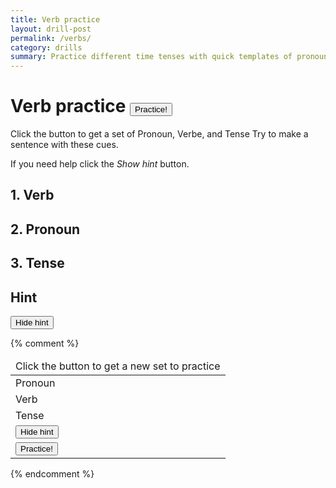 ```yaml
---
title: Verb practice
layout: drill-post
permalink: /verbs/
category: drills
summary: Practice different time tenses with quick templates of pronouns and verbs. 
---
```


# Verb practice <button id="btn-practice" type="button" value="Practice!" onclick="getPractice()">Practice!</button>
  
Click the button to get a set of Pronoun, Verbe, and Tense Try to make a sentence with these cues.

If you need help click the *Show hint* button.

## 1. Verb

<p id="verb"></p>

## 2. Pronoun

<p id="pronoun"></p>

## 3. Tense

<p id="tense"></p>

## Hint

<button id="toggle" type="button" value="Practice!" onclick="toggleHint()">Hide hint</button> 

{% comment %}
<table id="verbs">
    <thead>
        <tr><td colspan="2">Click the button to get a new set to practice</td></tr>
    </thead>
    <tbody>
        <tr>
            <td>Pronoun</td>
            <td id="pronoun"></td>
        </tr>
        <tr>
            <td>Verb</td>
            <td id="verb"></td>
        </tr>
        <tr>
            <td>Tense</td>
            <td id="tense"></td>
        </tr>
        <tr>
            <td><button id="toggle" type="button" value="Practice!" onclick="toggleHint()">Hide hint</button></td>
            <td id="hint"></td>
        </tr>
        <tr>
            <td colspan="2"><button type="button" value="Practice!" onclick="getPractice()">Practice!</button></td>
        </tr>
    </tbody>
</table>
{% endcomment %}

<script>
    function toggleHint(){
        let element = document.getElementById("hint");
        if(element.style.display === "none"){
            element.style.display = "inline";
            document.getElementById("toggle").innerHTML = "Hide hint";
        }else{
            element.style.display = "none";
            document.getElementById("toggle").innerHTML = "Show hint";
        }
    }
    function getPractice(){
        const pronouns = ["I", "You", "We", "They", "He", "She", "It"];
        const verbs = ["Accept", "Accuse", "Achieve", "Acquire", "Adapt", "Add", "Adjust", "Admire", "Admit", "Adopt", "Advise", "Afford", "Agree", "Allow", "Announce", "Apologize", "Appear", "Apply", "Appreciate", "Approach", "Approve", "Arrive", "Ask", "Assume", "Attempt", "Attend", "Attract", "Avoid", "Awake", "Bake", "Be", "Become", "Beg", "Begin", "Believe", "Belong", "Boil", "Borrow", "Break", "Bring", "Build", "Burn", "Buy", "Calculate", "Carry", "Catch", "Celebrate", "Change", "Choose", "Claim", "Climb", "Come", "Communicate", "Compare", "Compete", "Complain", "Complete", "Consider", "Consult", "Continue", "Convince", "Cook", "Count", "Create", "Cry", "Cut", "Dance", "Decide", "Deliver", "Deny", "Depend", "Describe", "Destroy", "Determine", "Disagree", "Discover", "Discuss", "Dislike", "Distribute", "Do", "Doubt", "Dream", "Drink", "Drive", "Drop", "Earn", "Eat", "Enjoy", "Enter", "Examine", "Expect", "Explain", "Explore", "Fail", "Fall", "Feed", "Feel", "Fight", "Find", "Finish", "Fly", "Follow", "Forget", "Forgive", "Freeze", "Fry", "Generate", "Get", "Give", "Go", "Grow", "Hang", "Happen", "Hate", "Have", "Hear", "Hide", "Hit", "Hold", "Hug", "Hurry", "Hurt", "Identify", "Ignore", "Imagine", "Improve", "Include", "Inform", "Insist", "Introduce", "Invest", "Investigate", "Jog", "Jump", "Keep", "Kick", "Kiss", "Know", "Laugh", "Lead", "Learn", "Leave", "Like", "Listen", "Look", "Lose", "Love", "Make", "Manage", "Meet", "Mention", "Need", "Obtain", "Open", "Order", "Own", "Paint", "Participate", "Pay", "Play", "Practice", "Prefer", "Prepare", "Pretend", "Prevent", "Proceed", "Promise", "Propose", "Protect", "Punch", "Push", "Put", "Quit", "React", "Read", "Receive", "Relax", "Remember", "Repair", "Replace", "Retire", "Ride", "Run", "Say", "See", "Sell", "Send", "Serve", "Set", "Shake", "Show", "Sing", "Sit", "Sleep", "Slide", "Smell", "Snore", "Solve", "Speak", "Spend", "Stand", "Start", "Steal", "Stop", "Study", "Suggest", "Swim", "Take", "Talk", "Taste", "Teach", "Tell", "Think", "Throw", "Tolerate", "Try", "Understand", "Vacuum", "Volunteer", "Wait", "Wake", "Walk", "Want", "Wash", "Watch", "Wear", "Win", "Wish", "Write"];
        //const tenses = ["Simple present", "Present continuous", "Simple past", "Present perfect", "Future - Going to", "Future - Will"];
        const tenses = [
            ["Simple present","Pronoun + Verb base form"],
            ["Present continuous","Pronoun + Am/Is/Are + Verb(ing)"],
            ["Simple past","Pronoun + Verb simple past"],
            ["Present perfect","Pronoun + Have/Has + Verb participle"],
            ["Future - Going to","Pronoun + Am/Is/Are + Going to + Verb base form"],
            ["Future - Will","Pronoun + Will + Verb base form"]
        ];
        let pronoun = pronouns[Math.floor(Math.random()*pronouns.length)];
        let verb = verbs[Math.floor(Math.random()*verbs.length)];
        let tense = tenses[Math.floor(Math.random()*tenses.length)];
        document.getElementById("pronoun").innerHTML = pronoun;
        document.getElementById("verb").innerHTML = verb;
        document.getElementById("tense").innerHTML = tense[tense,0];
        document.getElementById("hint").innerHTML = tense[tense,1];
    }
</script>

